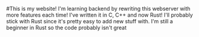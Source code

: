 #This is my website!
I'm learning backend by rewriting this webserver with more features each time!
I've written it in C, C++ and now Rust!
I'll probably stick with Rust since it's pretty easy to add new stuff with.
I'm still a beginner in Rust so the code probably isn't great
